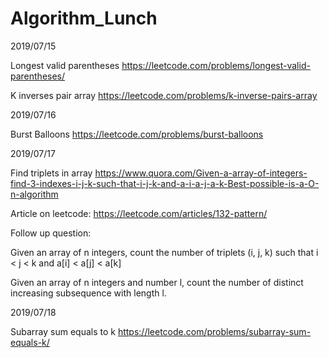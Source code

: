 # Algorithm_Lunch

2019/07/15

Longest valid parentheses
https://leetcode.com/problems/longest-valid-parentheses/

K inverses pair array
https://leetcode.com/problems/k-inverse-pairs-array

2019/07/16

Burst Balloons
https://leetcode.com/problems/burst-balloons

2019/07/17

Find triplets in array
https://www.quora.com/Given-a-array-of-integers-find-3-indexes-i-j-k-such-that-i-j-k-and-a-i-a-j-a-k-Best-possible-is-a-O-n-algorithm

Article on leetcode:
https://leetcode.com/articles/132-pattern/

Follow up question:

Given an array of n integers, count the number of triplets (i, j, k) such that i < j < k and a[i] < a[j] < a[k]

Given an array of n integers and number l, count the number of distinct increasing subsequence with length l.

2019/07/18

Subarray sum equals to k
https://leetcode.com/problems/subarray-sum-equals-k/

